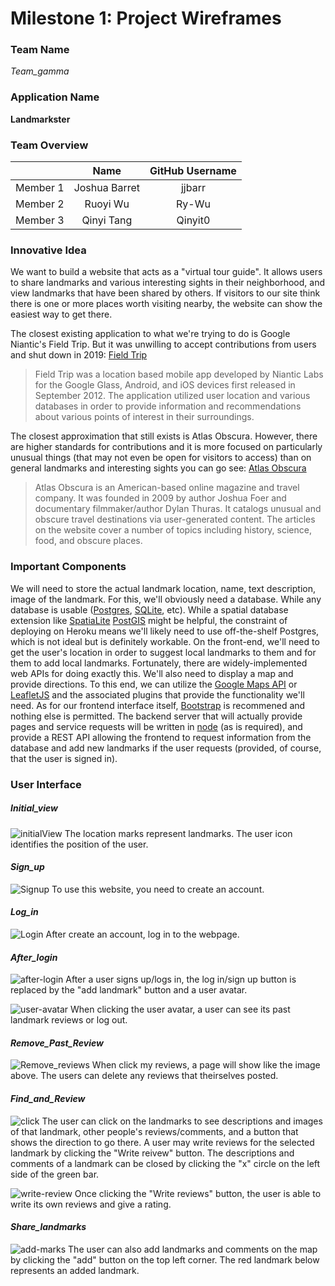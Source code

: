 # Milestone 1: Project Wireframes 

###  Team Name

*Team_gamma*

### Application Name

**Landmarkster**

### Team Overview

|        |      Name     | GitHub Username |
|:------:| :-----------: |:---------------:|
|Member 1| Joshua Barret | jjbarr          |
|Member 2| Ruoyi Wu      | Ry-Wu           |
|Member 3| Qinyi Tang    | Qinyit0         |

### Innovative Idea
We want to build a website that acts as a "virtual tour guide". It allows users
to share landmarks and various interesting sights in their neighborhood, and
view landmarks that have been shared by others.  If visitors to our site think
there is one or more places worth visiting nearby, the website can show the
easiest way to get there.
    
The closest existing application to what we're trying to do is Google Niantic's
Field Trip.  But it was unwilling to accept contributions from users and shut
down in 2019: [Field Trip](https://nianticlabs.com/blog/fieldtrip/?hl=en) 

> Field Trip was a location based mobile app developed by Niantic 
>Labs for the Google Glass, Android, and iOS devices first released 
>in September 2012. The application utilized user location and various 
>databases in order to provide information and recommendations about 
>various points of interest in their surroundings.

The closest approximation that still exists is Atlas Obscura. However, there are
higher standards for contributions and it is more focused on particularly
unusual things (that may not even be open for visitors to access) than on
general landmarks and interesting sights you can go see: [Atlas
Obscura](https://www.atlasobscura.com/)

>Atlas Obscura is an American-based online magazine and travel company.
>It was founded in 2009 by author Joshua Foer and documentary filmmaker/author 
>Dylan Thuras. It catalogs unusual and obscure travel destinations via 
>user-generated content. The articles on the website cover a number of topics
>including history, science, food, and obscure places.

### Important Components

We will need to store the actual landmark location, name, text description,
image of the landmark. For this, we'll obviously need a database. While any
database is usable ([Postgres](https://www.postgresql.org/),
[SQLite](https://www.sqlite.org/index.html), etc). While a spatial database
extension like [SpatiaLite](https://www.gaia-gis.it/fossil/libspatialite/index)
[PostGIS](https://www.postgis.net) might be helpful, the constraint of deploying
on Heroku means we'll likely need to use off-the-shelf Postgres, which is not
ideal but is definitely workable. On the front-end, we'll need to get the user's
location in order to suggest local landmarks to them and for them to add local
landmarks. Fortunately, there are widely-implemented web APIs for doing exactly
this. We'll also need to display a map and provide directions. To this end, we
can utilize the [Google Maps API](https://developers.google.com/maps) or
[LeafletJS](https://leafletjs.com) and the associated plugins that provide the
functionality we'll need. As for our frontend interface itself,
[Bootstrap](https://getbootstrap.com/) is recommened and nothing else is
permitted. The backend server that will actually provide pages and service
requests will be written in [node](https://nodejs.org/en/) (as is required), and
provide a REST API allowing the frontend to request information from the
database and add new landmarks if the user requests (provided, of course, that
the user is signed in).

### User Interface

##### ***Initial_view***
![initialView](initial.png)
The location marks represent landmarks. The user icon identifies the position of the user.

#### ***Sign_up***
![Signup](Signup.png)
To use this website, you need to create an account.

#### ***Log_in***
![Login](LogIn.png)
After create an account, log in to the webpage.

#### ***After_login***
![after-login](after-login.png)
After a user signs up/logs in, the log in/sign up button is replaced by the "add landmark" button and a user avatar.

![user-avatar](user-avatar.png)
When clicking the user avatar, a user can see its past landmark reviews or log out.

#### ***Remove_Past_Review***
![Remove_reviews](Remove_reviews.png)
When click my reviews, a page will show like the image above. The users can delete any reviews that theirselves posted.

#### ***Find_and_Review***
![click](click.png)
The user can click on the landmarks to see descriptions and images of that landmark, other people's reviews/comments, and a button that shows the direction to go there. A user may write reviews for the selected landmark by clicking the "Write reivew" button. The descriptions and comments of a landmark can be closed by clicking the "x" circle on the left side of the green bar.

![write-review](write-reviews.png)
Once clicking the "Write reviews" button, the user is able to write its own reviews and give a rating.

#### ***Share_landmarks***
![add-marks](add-landmark.png)
The user can also add landmarks and comments on the map by clicking the "add" button on the top left corner. The red landmark below represents an added landmark.



